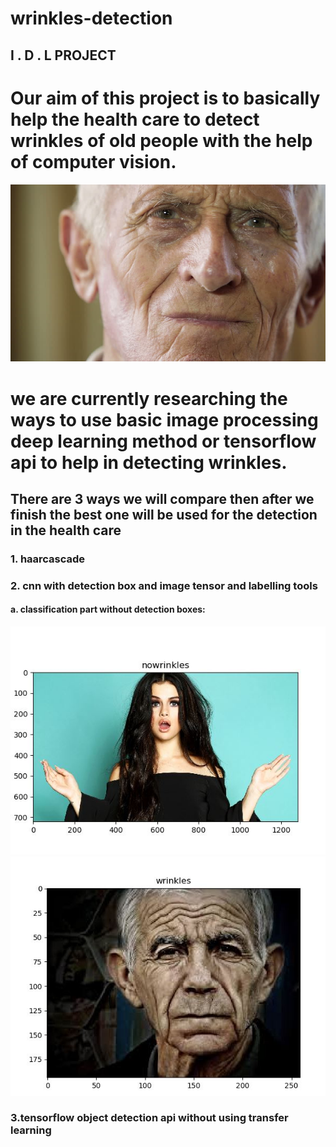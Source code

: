 # wrinkles-detection


          



##                               I .    D   .     L        PROJECT



# Our aim of this project is to basically help the health care to detect wrinkles of old people with the help of computer vision.


<img src = "screenshots/1.jpg">


# we are currently researching the ways to use basic image processing deep learning method or tensorflow api to help in detecting wrinkles.




## There are 3 ways we will compare then after we finish the best one will be used for the detection in the health care


### 1. haarcascade






### 2. cnn with detection box and image tensor and labelling tools
#### a. classification part without detection boxes:




<img src = "screenshots\nowrinkles.JPG">





<img src = "screenshots\checksss.JPG">














### 3.tensorflow object detection api without using transfer learning

































